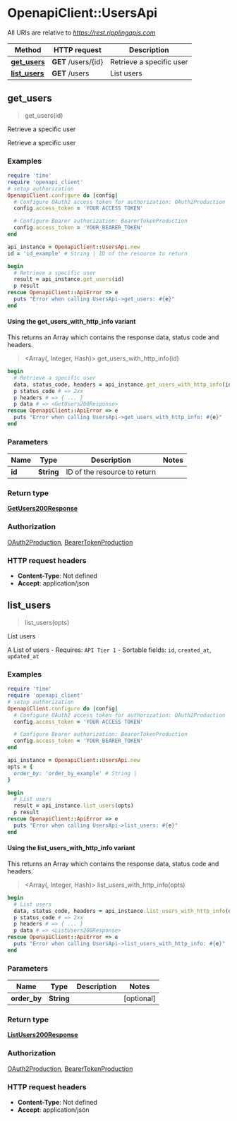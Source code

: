 # OpenapiClient::UsersApi

All URIs are relative to *https://rest.ripplingapis.com*

| Method | HTTP request | Description |
| ------ | ------------ | ----------- |
| [**get_users**](UsersApi.md#get_users) | **GET** /users/{id} | Retrieve a specific user |
| [**list_users**](UsersApi.md#list_users) | **GET** /users | List users |


## get_users

> <GetUsers200Response> get_users(id)

Retrieve a specific user

Retrieve a specific user

### Examples

```ruby
require 'time'
require 'openapi_client'
# setup authorization
OpenapiClient.configure do |config|
  # Configure OAuth2 access token for authorization: OAuth2Production
  config.access_token = 'YOUR ACCESS TOKEN'

  # Configure Bearer authorization: BearerTokenProduction
  config.access_token = 'YOUR_BEARER_TOKEN'
end

api_instance = OpenapiClient::UsersApi.new
id = 'id_example' # String | ID of the resource to return

begin
  # Retrieve a specific user
  result = api_instance.get_users(id)
  p result
rescue OpenapiClient::ApiError => e
  puts "Error when calling UsersApi->get_users: #{e}"
end
```

#### Using the get_users_with_http_info variant

This returns an Array which contains the response data, status code and headers.

> <Array(<GetUsers200Response>, Integer, Hash)> get_users_with_http_info(id)

```ruby
begin
  # Retrieve a specific user
  data, status_code, headers = api_instance.get_users_with_http_info(id)
  p status_code # => 2xx
  p headers # => { ... }
  p data # => <GetUsers200Response>
rescue OpenapiClient::ApiError => e
  puts "Error when calling UsersApi->get_users_with_http_info: #{e}"
end
```

### Parameters

| Name | Type | Description | Notes |
| ---- | ---- | ----------- | ----- |
| **id** | **String** | ID of the resource to return |  |

### Return type

[**GetUsers200Response**](GetUsers200Response.md)

### Authorization

[OAuth2Production](../README.md#OAuth2Production), [BearerTokenProduction](../README.md#BearerTokenProduction)

### HTTP request headers

- **Content-Type**: Not defined
- **Accept**: application/json


## list_users

> <ListUsers200Response> list_users(opts)

List users

A List of users  - Requires: `API Tier 1`  - Sortable fields: `id`, `created_at`, `updated_at`

### Examples

```ruby
require 'time'
require 'openapi_client'
# setup authorization
OpenapiClient.configure do |config|
  # Configure OAuth2 access token for authorization: OAuth2Production
  config.access_token = 'YOUR ACCESS TOKEN'

  # Configure Bearer authorization: BearerTokenProduction
  config.access_token = 'YOUR_BEARER_TOKEN'
end

api_instance = OpenapiClient::UsersApi.new
opts = {
  order_by: 'order_by_example' # String | 
}

begin
  # List users
  result = api_instance.list_users(opts)
  p result
rescue OpenapiClient::ApiError => e
  puts "Error when calling UsersApi->list_users: #{e}"
end
```

#### Using the list_users_with_http_info variant

This returns an Array which contains the response data, status code and headers.

> <Array(<ListUsers200Response>, Integer, Hash)> list_users_with_http_info(opts)

```ruby
begin
  # List users
  data, status_code, headers = api_instance.list_users_with_http_info(opts)
  p status_code # => 2xx
  p headers # => { ... }
  p data # => <ListUsers200Response>
rescue OpenapiClient::ApiError => e
  puts "Error when calling UsersApi->list_users_with_http_info: #{e}"
end
```

### Parameters

| Name | Type | Description | Notes |
| ---- | ---- | ----------- | ----- |
| **order_by** | **String** |  | [optional] |

### Return type

[**ListUsers200Response**](ListUsers200Response.md)

### Authorization

[OAuth2Production](../README.md#OAuth2Production), [BearerTokenProduction](../README.md#BearerTokenProduction)

### HTTP request headers

- **Content-Type**: Not defined
- **Accept**: application/json


